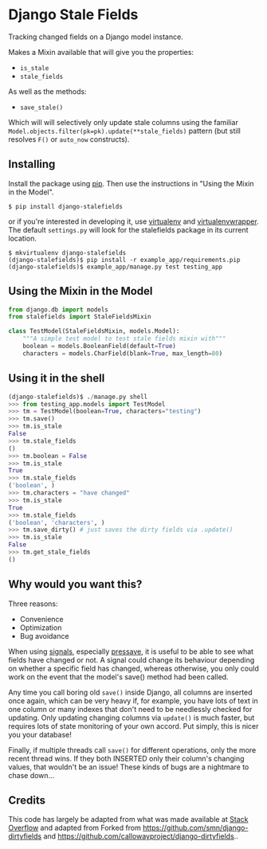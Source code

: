 Django Stale Fields
===================

Tracking changed fields on a Django model instance.

Makes a Mixin available that will give you the properties:

- `is_stale`
- `stale_fields`

As well as the methods:

- `save_stale()`

Which will will selectively only update stale columns using the familiar
`Model.objects.filter(pk=pk).update(**stale_fields)` pattern (but still
resolves `F()` or `auto_now` constructs).


## Installing

Install the package using [pip][]. Then use the instructions in "Using
the Mixin in the Model".

```
$ pip install django-stalefields
```

or if you're interested in developing it, use [virtualenv][] and
[virtualenvwrapper][]. The default `settings.py` will look for the
stalefields package in its current location.

```
$ mkvirtualenv django-stalefields
(django-stalefields)$ pip install -r example_app/requirements.pip
(django-stalefields)$ example_app/manage.py test testing_app
```


## Using the Mixin in the Model

```python
from django.db import models
from stalefields import StaleFieldsMixin

class TestModel(StaleFieldsMixin, models.Model):
    """A simple test model to test stale fields mixin with"""
    boolean = models.BooleanField(default=True)
    characters = models.CharField(blank=True, max_length=80)
```


## Using it in the shell

```python
(django-stalefields)$ ./manage.py shell
>>> from testing_app.models import TestModel
>>> tm = TestModel(boolean=True, characters="testing")
>>> tm.save()
>>> tm.is_stale
False
>>> tm.stale_fields
()
>>> tm.boolean = False
>>> tm.is_stale
True
>>> tm.stale_fields
('boolean', )
>>> tm.characters = "have changed"
>>> tm.is_stale
True
>>> tm.stale_fields
('boolean', 'characters', )
>>> tm.save_dirty() # just saves the dirty fields via .update()
>>> tm.is_stale
False
>>> tm.get_stale_fields
()
```


## Why would you want this?

Three reasons:

* Convenience
* Optimization
* Bug avoidance

When using [signals][], especially [pressave][], it is useful to be able
to see what fields have changed or not. A signal could change its
behaviour depending on whether a specific field has changed, whereas
otherwise, you only could work on the event that the model's save()
method had been called.

Any time you call boring old `save()` inside Django, all columns are inserted
once again, which can be very heavy if, for example, you have lots of text in one
column or many indexes that don't need to be needlessly checked for updating. Only
updating changing columns via `update()` is much faster, but requires lots of state
monitoring of your own accord. Put simply, this is nicer you your database!

Finally, if multiple threads call `save()` for different operations, only the more
recent thread wins. If they both INSERTED only their column's changing values, that wouldn't
be an issue! These kinds of bugs are a nightmare to chase down...


## Credits

This code has largely be adapted from what was made available at [Stack Overflow][] and adapted from Forked from https://github.com/smn/django-dirtyfields and https://github.com/callowayproject/django-dirtyfields..


  [pip]: http://www.pip-installer.org/en/latest/
  [virtualenv]: https://pypi.python.org/pypi/virtualenv
  [virtualenvwrapper]: https://pypi.python.org/pypi/virtualenvwrapper
  [signals]: http://docs.djangoproject.com/en/1.2/topics/signals/
  [pressave]: http://docs.djangoproject.com/en/1.2/ref/signals/#django.db.models.signals.pre_save
  [Stack Overflow]: http://stackoverflow.com/questions/110803/stale-fields-in-django

